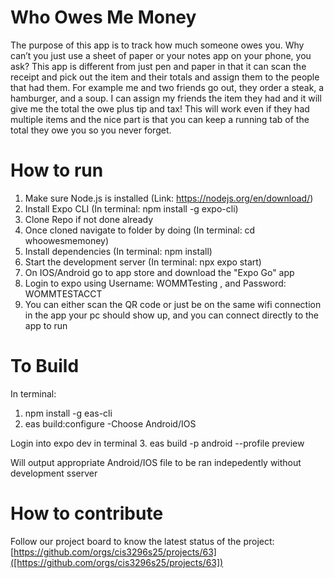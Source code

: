 # Who Owes Me Money
The purpose of this app is to track how much someone owes you. Why can’t you just use a sheet of paper or your notes app on your phone, you ask?
This app is different from just pen and paper in that it can scan the receipt and pick out the item and their totals and assign them to the people that had them.
For example me and two friends go out, they order a steak, a hamburger, and a soup.
I can assign my friends the item they had and it will give me the total the owe plus tip and tax! This will work even if they had multiple items and the nice part is that you can keep a running tab of the total they owe you so you never forget.

# How to run
1. Make sure Node.js is installed (Link: https://nodejs.org/en/download/)
2. Install Expo CLI (In terminal: npm install -g expo-cli)
3. Clone Repo if not done already
4. Once cloned navigate to folder by doing (In terminal: cd whoowesmemoney)
5. Install dependencies (In terminal: npm install)
6. Start the development server (In terminal: npx expo start)
7. On IOS/Android go to app store and download the "Expo Go" app
8. Login to expo using Username: WOMMTesting , and Password: WOMMTESTACCT
9. You can either scan the QR code or just be on the same wifi connection in the app your pc should show up, and you can connect directly to the app to run

# To Build
In terminal:
1. npm install -g eas-cli
2. eas build:configure
    -Choose Android/IOS

Login into expo dev in terminal
3. eas build -p android --profile preview

Will output appropriate Android/IOS file to be ran indepedently without development sserver



# How to contribute
Follow our project board to know the latest status of the project: [https://github.com/orgs/cis3296s25/projects/63]([https://github.com/orgs/cis3296s25/projects/63])


